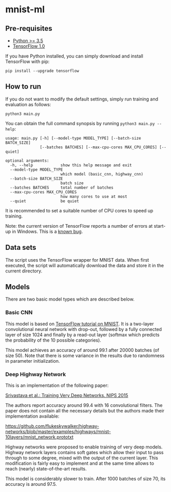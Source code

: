 mnist-ml
========

Pre-requisites
--------------

- [Python >= 3.5](https://www.python.org/downloads/release/python-352/)
- [TensorFlow 1.0](https://www.tensorflow.org/install/)

If you have Python installed, you can simply download and install TensorFlow
with pip:

`pip install --upgrade tensorflow`

How to run
----------

If you do not want to modify the default settings, simply run training and
evaluation as follows:

```
python3 main.py
```

You can obtain the full command synopsis by running `python3 main.py --help`:

```
usage: main.py [-h] [--model-type MODEL_TYPE] [--batch-size BATCH_SIZE]
               [--batches BATCHES] [--max-cpu-cores MAX_CPU_CORES] [--quiet]

optional arguments:
  -h, --help            show this help message and exit
  --model-type MODEL_TYPE
                        which model (basic_cnn, highway_cnn)
  --batch-size BATCH_SIZE
                        batch size
  --batches BATCHES     total number of batches
  --max-cpu-cores MAX_CPU_CORES
                        how many cores to use at most
  --quiet               be quiet
```

It is recommended to set a suitable number of CPU cores to speed up training. 

Note: the current version of TensorFlow reports a number of errors at start-up in Windows.
This is a [known bug](http://stackoverflow.com/q/42217532/1467943).

Data sets
---------

The script uses the TensorFlow wrapper for MNIST data. When first executed, the
script will automatically download the data and store it in the current
directory.

Models
------

There are two basic model types which are described below.

### Basic CNN

This model is based on [TensorFlow tutorial on
MNIST](https://www.tensorflow.org/get_started/mnist/pros). It is a two-layer
convolutional neural network with drop-out, followed by a fully connected layer
of size 1024 and finally by a read-out layer (softmax which predicts the
probability of the 10 possible categories).

This model achieves an accuracy of around 99.1 after 20000 batches (of size 50).
Note that there is some variance in the results due to randomness in parameter
initialization.

### Deep Highway Network

This is an implementation of the following paper:

[Srivastava et al.: Training Very Deep Networks. NIPS 2015](https://arxiv.org/abs/1507.06228)

The authors report accuracy around 99.4 with 16 convolutional filters.
The paper does not contain all the necessary details but the authors made their
implementation available:

<https://github.com/flukeskywalker/highway-networks/blob/master/examples/highways/mnist-10layers/mnist_network.prototxt>

Highway networks were proposed to enable training of very deep models. Highway
network layers contains soft gates which allow their input to pass through to
some degree, mixed with the output of the current layer. This modification is
fairly easy to implement and at the same time allows to reach (nearly)
state-of-the-art results.

This model is considerably slower to train. After 1000 batches of size 70, its
accuracy is around 97.5.
